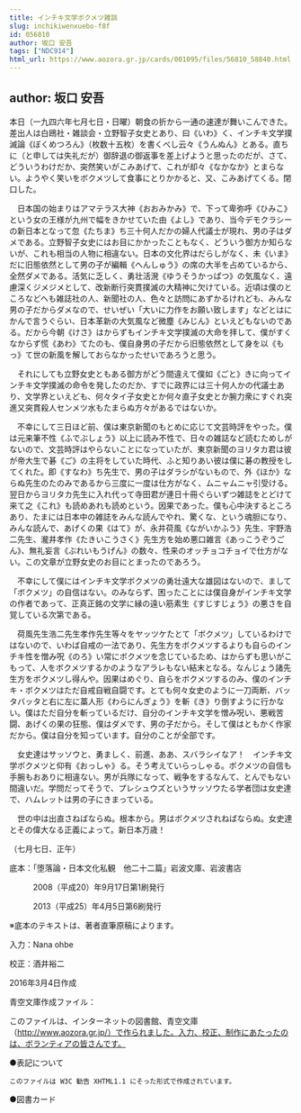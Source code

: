 ```yaml
---
title: インチキ文学ボクメツ雑談
slug: inchikiwenxuebo-f8f
id: 056810
author: 坂口 安吾
tags: ["NDC914"]
html_url: https://www.aozora.gr.jp/cards/001095/files/56810_58840.html
---
```


## author: 坂口 安吾

本日（一九四六年七月七日・日曜）朝食の折から一通の速達が舞いこんできた。差出人は白鴎社・雑談会・立野智子女史とあり、曰《いわ》く、インチキ文学撲滅論《ぼくめつろん》（枚数十五枚）を書くべし云々《うんぬん》とある。直ちに（と申しては失礼だが）御辞退の御返事を差上げようと思ったのだが、さて、どういうわけだか、突然笑いがこみあげて、これが却々《なかなか》とまらない。ようやく笑いをボクメツして食事にとりかかると、又、こみあげてくる。閉口した。

　日本国の始まりはアマテラス大神《おおみかみ》で、下って卑弥呼《ひみこ》という女の王様が九州で幅をきかせていた由《よし》であり、当今デモクラシーの新日本となって忽《たちま》ち三十何人だかの婦人代議士が現れ、男の子はダメである。立野智子女史にはお目にかかったこともなく、どういう御方か知らないが、これも相当の人物に相違ない。日本の文化界はだらしがなく、未《いま》だに旧態依然として男の子が編輯《へんしゅう》の席の大半を占めているから、全然ダメである。活気に乏しく、勇壮活溌《ゆうそうかっぱつ》の気風なく、遠慮深くジメジメとして、改新断行突貫撲滅の大精神に欠けている。近頃は僕のところなどへも雑誌社の人、新聞社の人、色々と訪問にあずかるけれども、みんな男の子だからダメなので、せいぜい「大いに力作をお願い致します」などとはにかんで言うぐらい、日本革新の大気風など微塵《みじん》といえどもないのである。だから今朝《けさ》はからずもインチキ文学撲滅の大命を拝して、僕がすくなからず慌《あわ》てたのも、僕自身男の子だから旧態依然として身を以《もっ》て世の新風を解しておらなかったせいであろうと思う。

　それにしても立野女史ともある御方がどう間違えて僕如《ごと》きに向ってインチキ文学撲滅の命令を発したのだか、すでに政界には三十何人かの代議士あり、文学界といえども、何々タイ子女史とか何々直子女史とか腕力衆にすぐれ突進又突貫殺人センメツ水もたまらぬ方々があるではないか。

　不幸にして三日ほど前、僕は東京新聞のもとめに応じて文芸時評をやった。僕は元来筆不性《ふでぶしょう》以上に読み不性で、日々の雑誌など読むためしがないので、文芸時評はやらないことになっていたが、東京新聞のヨリタカ君は彼が帝大生で碁《ご》の主将をしていた時代、ふと知りあい彼は僕に碁の教授をしてくれた。即《すなわ》ち先生で、男の子はダラシがないもので、外《ほか》ならぬ先生のたのみであるから三度に一度は仕方がなく、ムニャムニャ引受ける。翌日からヨリタカ先生に入れ代って寺田君が連日十冊ぐらいずつ雑誌をとどけて来て之《これ》も読めあれも読めという。因果であった。僕も心中決するところあり、たまには日本中の雑誌をみんな読んでやれ、驚くな、という魂胆になり、みんな読んで、あげくの果《はて》が、永井荷風《ながいかふう》先生、宇野浩二先生、瀧井孝作《たきいこうさく》先生方を始め悪口雑言《あっこうぞうごん》、無礼妄言《ぶれいもうげん》の数々、性来のオッチョコチョイで仕方がない。この文章が立野女史のお目にとまったのであろう。

　不幸にして僕にはインチキ文学ボクメツの勇壮遠大な雄図はないので、まして「ボクメツ」の自信はない。のみならず、困ったことには僕自身がインチキ文学の作者であって、正真正銘の文学に縁の遠い筋素生《すじすじょう》の悪さを自覚している次第である。

　荷風先生浩二先生孝作先生等々をヤッツケたとて「ボクメツ」しているわけではないので、いわば自戒の一法であり、先生方をボクメツするよりも自らのインチキ性を憎み呪《のろ》い常にボクメツを念じているため、はからずも思いがこもって、人をボクメツするかのようなアラレもない結末となる。なんじょう諸先生方をボクメツし得んや。因果はめぐり、自らをボクメツするのみ、僕のインチキ・ボクメツはただ自戒自戦自闘です。とても何々女史のように一刀両断、バッタバッタと右に左に藁人形《わらにんぎょう》を斬《き》り倒すように行かない。僕はただ自分を斬っているだけ、自分のインチキ文学を憎み呪い、悪戦苦闘、あげくの果の狂態、僕はダメです、男の子だから。そして僕はともかく作家だから。僕は自分を知っています。自分のことが全部です。

　女史達はサッソウと、勇ましく、前進、ああ、スバラシイなア！　インチキ文学ボクメツと仰有《おっしゃ》る。そう考えていらっしゃる。ボクメツの自信も手腕もおありに相違ない。男が兵隊になって、戦争をするなんて、とんでもない間違いだ。学問だってそうで、プレシュウズというサッソウたる学者団は女史達で、ハムレットは男の子にきまっている。

　世の中は出直さねばならぬ。根本から。男はボクメツされねばならぬ。女史達とその偉大なる正義によって。新日本万歳！

（七月七日、正午）













底本：「堕落論・日本文化私観　他二十二篇」岩波文庫、岩波書店

　　　2008（平成20）年9月17日第1刷発行

　　　2013（平成25）年4月5日第6刷発行

※底本のテキストは、著者直筆原稿によります。

入力：Nana ohbe

校正：酒井裕二

2016年3月4日作成

青空文庫作成ファイル：

このファイルは、インターネットの図書館、青空文庫（http://www.aozora.gr.jp/）で作られました。入力、校正、制作にあたったのは、ボランティアの皆さんです。











●表記について


	このファイルは W3C 勧告 XHTML1.1 にそった形式で作成されています。







●図書カード